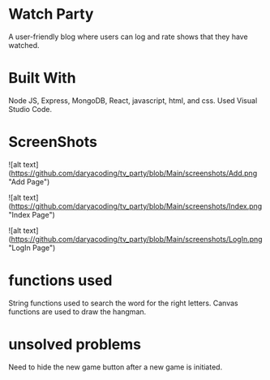 # Watch Party

A user-friendly blog where users can log and rate shows that they have watched.

# Built With

Node JS, Express, MongoDB, React, javascript, html, and css. Used Visual Studio Code.

# ScreenShots

![alt text] (https://github.com/daryacoding/tv_party/blob/Main/screenshots/Add.png "Add Page")

![alt text] (https://github.com/daryacoding/tv_party/blob/Main/screenshots/Index.png "Index Page")

![alt text] (https://github.com/daryacoding/tv_party/blob/Main/screenshots/LogIn.png "LogIn Page")

# functions used
String functions used to search the word for the right letters. Canvas functions are used to draw the hangman.

# unsolved problems
Need to hide the new game button after a new game is initiated.